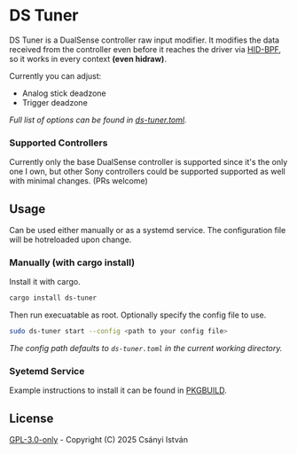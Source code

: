 # DS Tuner

DS Tuner is a DualSense controller raw input modifier. It modifies the data received from the controller even before it reaches the driver via [HID-BPF](https://docs.kernel.org/hid/hid-bpf.html), so it works in every context **(even hidraw)**.

Currently you can adjust:

 * Analog stick deadzone
 * Trigger deadzone

_Full list of options can be found in [ds-tuner.toml](ds-tuner.toml)._

### Supported Controllers

Currently only the base DualSense controller is supported since it's the only one I own, but other Sony controllers could be supported supported as well with minimal changes. (PRs welcome)

## Usage

Can be used either manually or as a systemd service. The configuration file will be hotreloaded upon change.

### Manually (with cargo install)

Install it with cargo.

```sh
cargo install ds-tuner
```

Then run execuatable as root. Optionally specify the config file to use.

```sh
sudo ds-tuner start --config <path to your config file>
```

_The config path defaults to `ds-tuner.toml` in the current working directory._

### Syetemd Service

Example instructions to install it can be found in [PKGBUILD](pkg/PKGBUILD).

## License

[GPL-3.0-only](LICENSE) - Copyright (C) 2025 Csányi István